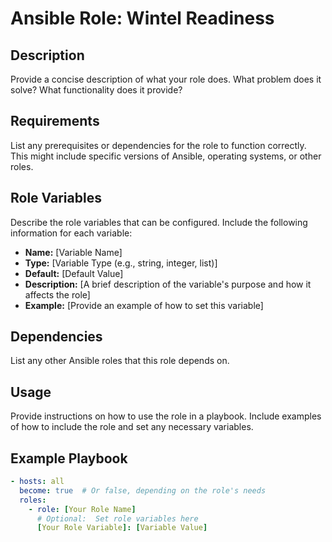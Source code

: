# Ansible Role: Wintel Readiness

## Description

Provide a concise description of what your role does.  What problem does it solve?  What functionality does it provide?

## Requirements

List any prerequisites or dependencies for the role to function correctly.  This might include specific versions of Ansible, operating systems, or other roles.

## Role Variables

Describe the role variables that can be configured.  Include the following information for each variable:

*   **Name:** [Variable Name]
*   **Type:** [Variable Type (e.g., string, integer, list)]
*   **Default:** [Default Value]
*   **Description:** [A brief description of the variable's purpose and how it affects the role]
*   **Example:** [Provide an example of how to set this variable]

## Dependencies

List any other Ansible roles that this role depends on.

## Usage

Provide instructions on how to use the role in a playbook.  Include examples of how to include the role and set any necessary variables.

## Example Playbook

```yaml
- hosts: all
  become: true  # Or false, depending on the role's needs
  roles:
    - role: [Your Role Name]
      # Optional:  Set role variables here
      [Your Role Variable]: [Variable Value]
